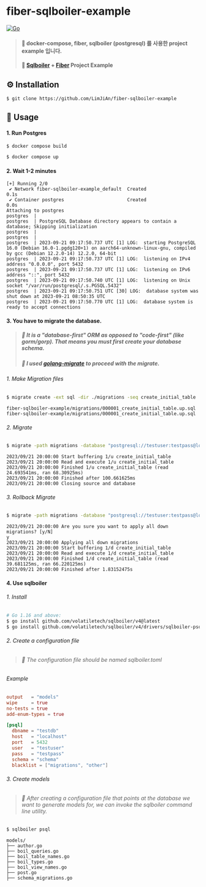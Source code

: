 # fiber-sqlboiler-example
[![Go](https://img.shields.io/badge/go-1.20-blue.svg?style=for-the-badge&logo=go&logoColor=white)](https://go.dev/dl/)

> #### 🎯 docker-compose, fiber, sqlboiler (postgresql) 를 사용한 project example 입니다.
> #### 🎯 [Sqlboiler](https://github.com/volatiletech/sqlboiler) + [Fiber](https://github.com/gofiber/fiber) Project Example

## ⚙️ Installation
```shell
$ git clone https://github.com/LimJiAn/fiber-sqlboiler-example
```
## 👀 Usage
#### 1. Run Postgres
```bash
$ docker compose build
```
```bash
$ docker compose up
```
#### 2. Wait 1-2 minutes
```console
[+] Running 2/0
 ✔ Network fiber-sqlboiler-example_default  Created                                                                             0.1s
 ✔ Container postgres                       Created                                                                             0.0s
Attaching to postgres
postgres  |
postgres  | PostgreSQL Database directory appears to contain a database; Skipping initialization
postgres  |
postgres  |
postgres  | 2023-09-21 09:17:50.737 UTC [1] LOG:  starting PostgreSQL 16.0 (Debian 16.0-1.pgdg120+1) on aarch64-unknown-linux-gnu, compiled by gcc (Debian 12.2.0-14) 12.2.0, 64-bit
postgres  | 2023-09-21 09:17:50.737 UTC [1] LOG:  listening on IPv4 address "0.0.0.0", port 5432
postgres  | 2023-09-21 09:17:50.737 UTC [1] LOG:  listening on IPv6 address "::", port 5432
postgres  | 2023-09-21 09:17:50.740 UTC [1] LOG:  listening on Unix socket "/var/run/postgresql/.s.PGSQL.5432"
postgres  | 2023-09-21 09:17:50.751 UTC [30] LOG:  database system was shut down at 2023-09-21 08:50:35 UTC
postgres  | 2023-09-21 09:17:50.770 UTC [1] LOG:  database system is ready to accept connections
```
#### 3. You have to migrate the database.
> ##### 🎯 It is a "database-first" ORM as opposed to "code-first" (like gorm/gorp). That means you must first create your database schema.
> ##### 🎯 I used [golang-migrate](https://github.com/golang-migrate/migrate) to proceed with the migrate.
###### 1. Make Migration files
```bash
$ migrate create -ext sql -dir ./migrations -seq create_initial_table
```
```console
fiber-sqlboiler-example/migrations/000001_create_initial_table.up.sql
fiber-sqlboiler-example/migrations/000001_create_initial_table.up.sql
```
###### 2. Migrate
```bash
$ migrate -path migrations -database "postgresql://testuser:testpass@localhost:5432/testdb?sslmode=disable" -verbose up
```
```console
2023/09/21 20:00:00 Start buffering 1/u create_initial_table
2023/09/21 20:00:00 Read and execute 1/u create_initial_table
2023/09/21 20:00:00 Finished 1/u create_initial_table (read 24.693541ms, ran 68.30925ms)
2023/09/21 20:00:00 Finished after 100.661625ms
2023/09/21 20:00:00 Closing source and database
```
###### 3. Rollback Migrate
```bash
$ migrate -path migrations -database "postgresql://testuser:testpass@localhost:5432/testdb?sslmode=disable" -verbose down
```
```console
2023/09/21 20:00:00 Are you sure you want to apply all down migrations? [y/N]
y
2023/09/21 20:00:00 Applying all down migrations
2023/09/21 20:00:00 Start buffering 1/d create_initial_table
2023/09/21 20:00:00 Read and execute 1/d create_initial_table
2023/09/21 20:00:00 Finished 1/d create_initial_table (read 39.681125ms, ran 66.220125ms)
2023/09/21 20:00:00 Finished after 1.83152475s
```
#### 4. Use sqlboiler
###### 1. Install
```bash
# Go 1.16 and above:
$ go install github.com/volatiletech/sqlboiler/v4@latest
$ go install github.com/volatiletech/sqlboiler/v4/drivers/sqlboiler-psql@latest
```
###### 2. Create a configuration file
> ###### 🎯 The configuration file should be named sqlboiler.toml
###### Example
```toml
output   = "models"
wipe     = true
no-tests = true
add-enum-types = true

[psql]
  dbname = "testdb"
  host   = "localhost"
  port   = 5432
  user   = "testuser"
  pass   = "testpass"
  schema = "schema"
  blacklist = ["migrations", "other"]
```
###### 3. Create models
> ###### 🎯 After creating a configuration file that points at the database we want to generate models for, we can invoke the sqlboiler command line utility.
```bash
$ sqlboiler psql
```
```text
models/
├── author.go
├── boil_queries.go
├── boil_table_names.go
├── boil_types.go
├── boil_view_names.go
├── post.go
├── schema_migrations.go
```

